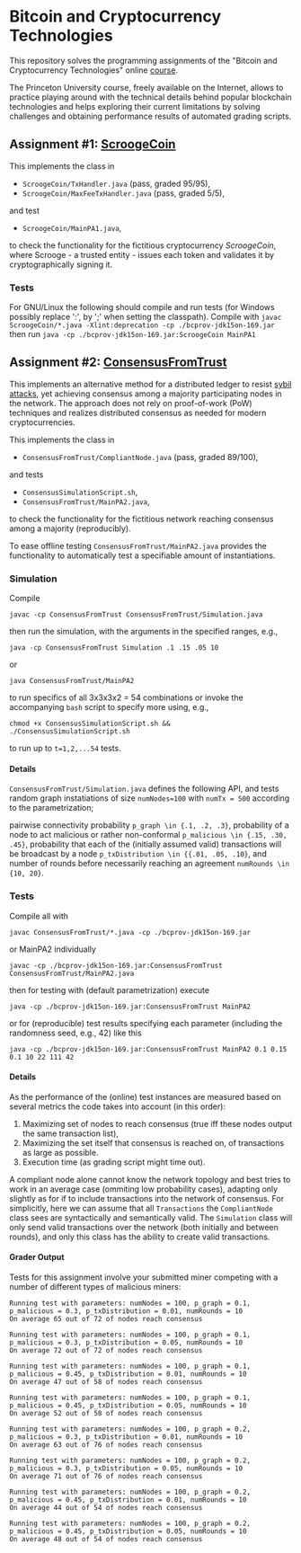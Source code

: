 # Bitcoin and Cryptocurrency Technologies
This repository solves the programming assignments of the "Bitcoin and Cryptocurrency Technologies" online [course](https://www.coursera.org/learn/cryptocurrency).

The Princeton University course, freely available on the Internet, allows to practice playing around with the technical details behind popular blockchain technologies and helps exploring their current limitations by solving challenges and obtaining performance results of automated grading scripts.


## Assignment #1: [ScroogeCoin](./ScroogeCoin/Assignment1.pdf)
This implements the class in

 - `ScroogeCoin/TxHandler.java` (pass, graded 95/95),
 - `ScroogeCoin/MaxFeeTxHandler.java` (pass, graded 5/5),

and test

 - `ScroogeCoin/MainPA1.java`,
 
to check the functionality for the fictitious cryptocurrency *ScroogeCoin*, where Scrooge - a trusted entity - issues each token and validates it by cryptographically signing it.


### Tests
For GNU/Linux the following should compile and run tests (for Windows possibly replace ':', by ';' when setting the classpath).
Compile with
`javac ScroogeCoin/*.java -Xlint:deprecation -cp ./bcprov-jdk15on-169.jar`
then run
`java -cp ./bcprov-jdk15on-169.jar:ScroogeCoin MainPA1`


## Assignment #2: [ConsensusFromTrust](./ConsensusFromTrust/Assignment2.pdf)
This implements an alternative method for a distributed ledger to resist [sybil attacks](https://en.wikipedia.org/wiki/Sybil_attack), yet achieving consensus among a majority participating nodes in the network. The approach does not rely on proof-of-work (PoW) techniques and realizes distributed consensus as needed for modern cryptocurrencies.

This implements the class in

- `ConsensusFromTrust/CompliantNode.java` (pass, graded 89/100),

and tests
 
- `ConsensusSimulationScript.sh`,
- `ConsensusFromTrust/MainPA2.java`,
 
to check the functionality for the fictitious network reaching consensus among a majority (reproducibly).

To ease offline testing 
`ConsensusFromTrust/MainPA2.java` provides the functionality to automatically test a specifiable amount of instantiations.


### Simulation
Compile

`javac -cp ConsensusFromTrust ConsensusFromTrust/Simulation.java`

then run the simulation, with the arguments in the specified ranges, e.g.,

`java -cp ConsensusFromTrust Simulation .1 .15 .05 10`

or

`java ConsensusFromTrust/MainPA2`

to run specifics of all 3x3x3x2 = 54 combinations or invoke the accompanying `bash` script to specify more using, e.g.,

`chmod +x ConsensusSimulationScript.sh && ./ConsensusSimulationScript.sh`

to run up to `t=1,2,...54` tests.


#### Details
`ConsensusFromTrust/Simulation.java` defines the following API, and tests random graph instatiations of size `numNodes=100` with `numTx = 500` according to the parametrization;

pairwise connectivity probability `p_graph \in {.1, .2, .3}`,
probability of a node to act malicious or rather non-conformal `p_malicious \in {.15, .30, .45}`,
probability that each of the (initially assumed valid) transactions will be broadcast by a node `p_txDistribution \in {{.01, .05, .10}`, and 
number of rounds before necessarily reaching an agreement `numRounds \in {10, 20}`.


### Tests
Compile all with

`javac ConsensusFromTrust/*.java -cp ./bcprov-jdk15on-169.jar`

or MainPA2 individually

`javac -cp ./bcprov-jdk15on-169.jar:ConsensusFromTrust ConsensusFromTrust/MainPA2.java`

then for testing with (default parametrization) execute

`java -cp ./bcprov-jdk15on-169.jar:ConsensusFromTrust MainPA2`

or for (reproducible) test results specifying each parameter (including the randomness seed, e.g., 42) like this

`java -cp ./bcprov-jdk15on-169.jar:ConsensusFromTrust MainPA2 0.1 0.15 0.1 10 22 111 42`


#### Details
As the performance of the (online) test instances are measured based on several metrics the code takes into account (in this order):

1. Maximizing set of nodes to reach consensus (true iff these nodes output the same transaction list), 
2. Maximizing the set itself that consensus is reached on,
of transactions as large as possible.
3. Execution time (as grading script might time out).

A compliant node alone cannot know the network topology and best tries to work in an average case (ommiting low probability cases), adapting only slightly as for if to include transactions into the network of consensus.
For simplicitly, here we can assume that all `Transactions` the `CompliantNode` class sees are syntactically and semantically valid.
The `Simulation` class will only send valid transactions over the network (both initially and between rounds), and only this class has the ability to create valid transactions.


#### Grader Output
Tests for this assignment involve your submitted miner competing with a number of different types of malicious miners:

	Running test with parameters: numNodes = 100, p_graph = 0.1, p_malicious = 0.3, p_txDistribution = 0.01, numRounds = 10
	On average 65 out of 72 of nodes reach consensus
	
	Running test with parameters: numNodes = 100, p_graph = 0.1, p_malicious = 0.3, p_txDistribution = 0.05, numRounds = 10
	On average 72 out of 72 of nodes reach consensus
	
	Running test with parameters: numNodes = 100, p_graph = 0.1, p_malicious = 0.45, p_txDistribution = 0.01, numRounds = 10
	On average 47 out of 58 of nodes reach consensus
	
	Running test with parameters: numNodes = 100, p_graph = 0.1, p_malicious = 0.45, p_txDistribution = 0.05, numRounds = 10
	On average 52 out of 58 of nodes reach consensus
	
	Running test with parameters: numNodes = 100, p_graph = 0.2, p_malicious = 0.3, p_txDistribution = 0.01, numRounds = 10
	On average 63 out of 76 of nodes reach consensus
	
	Running test with parameters: numNodes = 100, p_graph = 0.2, p_malicious = 0.3, p_txDistribution = 0.05, numRounds = 10
	On average 71 out of 76 of nodes reach consensus
	
	Running test with parameters: numNodes = 100, p_graph = 0.2, p_malicious = 0.45, p_txDistribution = 0.01, numRounds = 10
	On average 44 out of 54 of nodes reach consensus
	
	Running test with parameters: numNodes = 100, p_graph = 0.2, p_malicious = 0.45, p_txDistribution = 0.05, numRounds = 10
	On average 48 out of 54 of nodes reach consensus